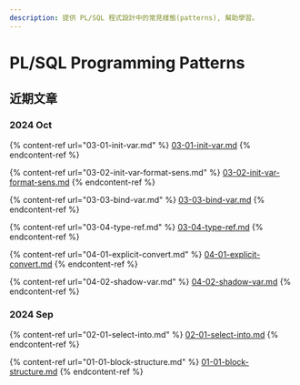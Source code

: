 ```yaml
---
description: 提供 PL/SQL 程式設計中的常見樣態(patterns), 幫助學習。
---
```


# PL/SQL Programming Patterns

## 近期文章

### 2024 Oct

{% content-ref url="03-01-init-var.md" %}
[03-01-init-var.md](03-01-init-var.md)
{% endcontent-ref %}

{% content-ref url="03-02-init-var-format-sens.md" %}
[03-02-init-var-format-sens.md](03-02-init-var-format-sens.md)
{% endcontent-ref %}

{% content-ref url="03-03-bind-var.md" %}
[03-03-bind-var.md](03-03-bind-var.md)
{% endcontent-ref %}

{% content-ref url="03-04-type-ref.md" %}
[03-04-type-ref.md](03-04-type-ref.md)
{% endcontent-ref %}

{% content-ref url="04-01-explicit-convert.md" %}
[04-01-explicit-convert.md](04-01-explicit-convert.md)
{% endcontent-ref %}

{% content-ref url="04-02-shadow-var.md" %}
[04-02-shadow-var.md](04-02-shadow-var.md)
{% endcontent-ref %}

### 2024 Sep

{% content-ref url="02-01-select-into.md" %}
[02-01-select-into.md](02-01-select-into.md)
{% endcontent-ref %}

{% content-ref url="01-01-block-structure.md" %}
[01-01-block-structure.md](01-01-block-structure.md)
{% endcontent-ref %}
